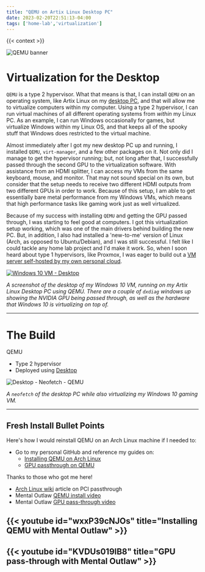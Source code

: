 ```yaml
---
title: "QEMU on Artix Linux Desktop PC"
date: 2023-02-20T22:51:13-04:00
tags: ['home-lab','virtualization']
---
```


{{< context >}}

![QEMU banner](/images/qemu-banner.png)

# Virtualization for the Desktop

`QEMU` is a type 2 hypervisor. What that means is that, I can install `QEMU` on an operating system, like Artix Linux on my [desktop PC](/home-lab/other/desktop), and that will allow me to virtualize computers within my computer. Using a type 2 hypervisor, I can run virtual machines of all different operating systems from *within* my Linux PC. As an example, I can run Windows occasionally for games, but virtualize Windows within my Linux OS, and that keeps all of the spooky stuff that Windows does restricted to the virtual machine.

Almost immediately after I got my new desktop PC up and running, I installed `QEMU`, `virt-manager`, and a few other packages on it. Not only did I manage to get the hypervisor running; but, not long after that, I successfully passed through the second GPU to the virtualization software. With assistance from an HDMI splitter, I can access my VMs from the same keyboard, mouse, and monitor. That may not sound special on its own, but consider that the setup needs to receive two different HDMI outputs from two different GPUs in order to work. Because of this setup, I am able to get essentially bare metal performance from my Windows VMs, which means that high performance tasks like gaming work just as well virtualized.

Because of my success with installing `QEMU` and getting the GPU passed through, I was starting to feel good at computers. I got this virtualization setup working, which was one of the main drivers behind building the new PC. But, in addition, I also had installed a 'new-to-me' version of Linux (Arch, as opposed to Ubuntu/Debian), and I was still successful. I felt like I could tackle any home lab project and I'd make it work. So, when I soon heard about type 1 hypervisors, like Proxmox, I was eager to build out a [VM server self-hosted by my own personal cloud](/home-lab/virtualization/proxmox).

[![Windows 10 VM - Desktop](/images/qemu-win10-desktop.png "Windows 10 VM - Desktop")](/images/qemu-win10-desktop.png)

*A screenshot of the desktop of my Windows 10 VM, running on my Artix Linux Desktop PC using QEMU. There are a couple of `dxdiag` windows up showing the NVIDIA GPU being passed through, as well as the hardware that Windows 10 is virtualizing on top of.*

---

# The Build

QEMU

- Type 2 hypervisor
- Deployed using [Desktop](/home-lab/desktop)

![Desktop - Neofetch - QEMU](/images/desktop-with-qemu-windows.png "Desktop - Neofetch - QEMU")

*A `neofetch` of the desktop PC while also virtualizing my Windows 10 gaming VM.*

---

## Fresh Install Bullet Points

Here's how I would reinstall QEMU on an Arch Linux machine if I needed to:

- Go to my personal GitHub and reference my guides on:
    - [Installing QEMU on Arch Linux](https://github.com/DavidVogelxyz/library/blob/main/qemu/install-qemu-arch.md)
    - [GPU passthrough on QEMU](https://github.com/DavidVogelxyz/library/blob/main/qemu/qemu-gpu-passthrough.md)

Thanks to those who got me here!

- [Arch Linux wiki](https://wiki.archlinux.org/title/PCI_passthrough_via_OVMF) article on PCI passthrough
- Mental Outlaw [QEMU install video](https://www.youtube.com/watch?v=wxxP39cNJOs)
- Mental Outlaw [GPU pass-through video](https://www.youtube.com/watch?v=KVDUs019IB8)

## {{< youtube id="wxxP39cNJOs" title="Installing QEMU with Mental Outlaw" >}}

## {{< youtube id="KVDUs019IB8" title="GPU pass-through with Mental Outlaw" >}}

